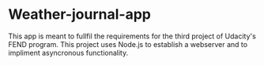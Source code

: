 # Weather-journal-app
 This app is meant to fullfil the requirements for the third project of Udacity's FEND program. This project uses Node.js to establish a webserver and to impliment asyncronous functionality. 
